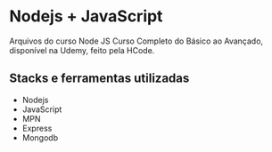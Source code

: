 # Nodejs + JavaScript

Arquivos do curso Node JS Curso Completo do Básico ao Avançado, disponível na Udemy, feito pela HCode.

## Stacks e ferramentas utilizadas
- Nodejs
- JavaScript
- MPN
- Express
- Mongodb